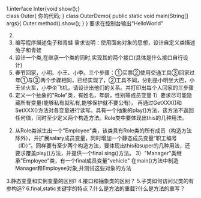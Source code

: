 1.interface Inter{void  show();}   
class Outer{  你的代码;  }
class OuterDemo{
public static void  main(String[] args){
Outer.method().show();
}
}
要求在控制台输出“HelloWorld”

2.
1. 编写程序描述兔子和青蛙
需求说明：使用面向对象的思想，设计自定义类描述兔子和青蛙
2. 设计一个类,在继承一个类的同时,实现其的两个接口(具体是什么接口自行设计)
3. 春节回家，小明、小王、小李。三个步骤：①买票②使用交通工具③回家过年①与③两个步骤相同，已经实现了，②工具不同，分别是小明坐大巴，小王坐火车，小李坐飞机，请设计出他们的关系。并打印出每个人回家的三步骤
4. 定义一个抽象的"Role"类，有姓名，年龄，性别等成员变量
1）要求尽可能隐藏所有变量(能够私有就私有,能够保护就不要公有)，
再通过GetXXX()和SetXXX()方法对各变量进行读写。具有一个抽象的play()方法，该方法不返回任何值，同时至少定义两个构造方法。Role类中要体现出this的几种用法。
2) 从Role类派生出一个"Employee"类，该类具有Role类的所有成员（构造方法除外），并扩展salary成员变量，同时增加一个静态成员变量“职工编号（ID）”。同样要有至少两个构造方法，要体现出this和super的几种用法，还要求覆盖play()方法，并提供一个final sing()方法。
3）"Manager"类继承"Employee"类，有一个final成员变量"vehicle"
在main()方法中制造Manager和Employee对象,并测试这些对象的方法 

3.静态变量和实例变量的区别?
4.接口和抽象类的区别？
5.子类如何访问父类的有参构造?
6.final,static关键字的特点
7.什么是方法的重载?什么是方法的重写？
